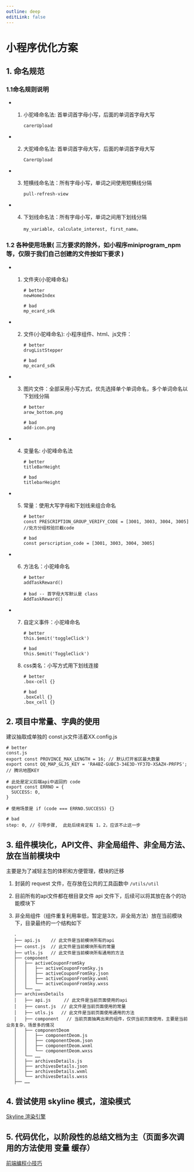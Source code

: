 ```yaml
---
outline: deep
editLink: false
---
```


# 小程序优化方案




## 1. 命名规范

### 1.1命名规则说明

- 1. 小驼峰命名法: 首单词首字母小写，后面的单词首字母大写

     ```
     carerUpload
     ```

- 2. 大驼峰命名法: 首单词首字母大写，后面的单词首字母大写

     ```
     CarerUpload
     ```

- 3. 短横线命名法：所有字母小写，单词之间使用短横线分隔

     ```
     pull-refresh-view
     ```

- 4. 下划线命名法：所有字母小写，单词之间用下划线分隔

     ```
     my_variable, calculate_interest, first_name。
     ```

### 1.2 各种使用场景( 三方要求的除外，如小程序miniprogram_npm等，仅限于我们自己创建的文件按如下要求 )

- 1. 文件夹(小驼峰命名)

     ```
     # better
     newHomeIndex
     
     # bad
     mp_ecard_sdk
     ```

- 2. 文件(小驼峰命名): 小程序组件、html、js文件：

     ```
     # better
     drugListStepper
     
     # bad
     mp_ecard_sdk
     ```

- 3. 图片文件：全部采用小写方式，优先选择单个单词命名，多个单词命名以下划线分隔

     ```
     # better
     arow_bottom.png
     
     # bad
     add-icon.png
     ```

- 4. 变量名: 小驼峰命名法

     ```
     # better
     titleBarHeight
     
     # bad
     titlebarHeight
     ```

- 5. 常量：使用大写字母和下划线来组合命名

     ```
     # better
     const PRESCRIPTION_GROUP_VERIFY_CODE = [3001, 3003, 3004, 3005] //处方分组校验拦截code
     
     # bad 
     const perscription_code = [3001, 3003, 3004, 3005]
     ```

- 6. 方法名：小驼峰命名

     ```
     # better
     addTaskReward()
     
     # bad -- 首字母大写默认是 class
     AddTaskReward()
     ```

- 7. 自定义事件：小驼峰命名

     ```
     # better
     this.$emit('toggleClick')
     
     # bad
     this.$emit('ToggleClick')
     ```

  8. css类名：小写方式用下划线连接

	   ```
     # better
     .box-cell {}
     
     # bad
     .boxCell {}
     .box_cell {}
     ```
     
## 2. 项目中常量、字典的使用
建议抽取成单独的 const.js文件活着XX.config.js
```
# better
const.js
export const PROVINCE_MAX_LENGTH = 16; // 默认打开省区最大数量
export const QQ_MAP_GLJS_KEY = 'RA4BZ-GUBC3-34E3D-YF37D-XSAZH-PRFPS'; // 腾讯地图KEY

# 此处是定义后端api中返回的 code
export const ERRNO = {
  SUCCESS: 0,
}

# 使用场景是 if (code === ERRNO.SUCCESS) {}

# bad
step: 0, // 引导步骤,  此处后续肯定有 1，2，应该不止这一步

```

## 3. 组件模块化，API文件、非全局组件、非全局方法、放在当前模块中

 主要是为了减轻主包的体积和方便管理，模块的迁移

1. 封装的 request 文件，在存放在公共的工具函数中 `/utils/util`

2. 目前所有的api文件都在根目录文件 api 文件下，后续可以将其放在各个的功能模块下

3. 非全局组件（组件重复利用率低，暂定是3次，非全局方法）放在当前模块下，目录最终的一个结构如下

```
   .
   ├── api.js    // 此文件是当前模块所有的api
   ├── const.js  // 此文件是当前模块所有的常量
   ├── utls.js   // 此文件是当前模块所有通用的方法
   ├── component
   │   ├── activeCouponFromSky
   │   │   ├── activeCouponFromSky.js
   │   │   ├── activeCouponFromSky.json
   │   │   ├── activeCouponFromSky.wxml
   │   │   └── activeCouponFromSky.wxss
   │   └── ……
   ├── archivesDetails
   │   ├── api.js     // 此文件是当前页面使用的api
   │   ├── const.js  // 此文件是当前页面使用的常量
   │   ├── utls.js   // 此文件是当前页面使用通用的方法
   │   ├── component   // 当前页面抽离出来的组件，仅供当前页面使用，主要是当前业务复杂，场景多的情况
   │   ├── componentDeom
   │   │   ├── componentDeom.js
   │   │   ├── componentDeom.json
   │   │   ├── componentDeom.wxml
   │   │   └── componentDeom.wxss
   │   └── ……
   │   ├── archivesDetails.js
   │   ├── archivesDetails.json
   │   ├── archivesDetails.wxml
   │   └── archivesDetails.wxss
   ├── ……
```

   ## 	4. 尝试使用 skyline 模式，渲染模式

[Skyline 渲染引擎](https://developers.weixin.qq.com/miniprogram/dev/framework/runtime/skyline/comparation.html)

   ##  5. 代码优化，以阶段性的总结文档为主（页面多次调用的方法使用 变量 缓存）

[前端编程小技巧](/frontend/others/litterTips) 



